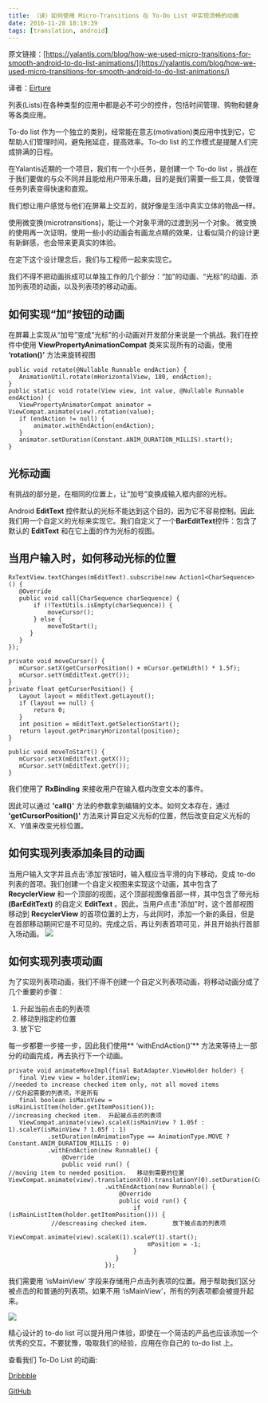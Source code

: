 ```yaml
---
title: （译）如何使用 Micro-Transitions 在 To-Do List 中实现流畅的动画
date: 2016-11-28 18:19:39
tags: [translation, android]
---
```


原文链接：[https://yalantis.com/blog/how-we-used-micro-transitions-for-smooth-android-to-do-list-animations/](https://yalantis.com/blog/how-we-used-micro-transitions-for-smooth-android-to-do-list-animations/)

译者：[Eirture](https://eirture.github.io)

列表(Lists)在各种类型的应用中都是必不可少的控件，包括时间管理、购物和健身等各类应用。

To-do list 作为一个独立的类别，经常能在意志(motivation)类应用中找到它，它帮助人们管理时间，避免拖延症，提高效率。To-do list 的工作模式是提醒人们完成排满的日程。

在Yalantis近期的一个项目，我们有一个小任务，是创建一个 To-do list ，挑战在于我们要做的与众不同并且能给用户带来乐趣，目的是我们需要一些工具，使管理任务列表变得快速和直观。

我们想让用户感觉与他们在屏幕上交互的，就好像是生活中真实立体的物品一样。

使用微变换(microtransitions)，能让一个对象平滑的过渡到另一个对象。
微变换的使用再一次证明，使用一些小的动画会有画龙点睛的效果，让看似简介的设计更有新鲜感，也会带来更真实的体验。

在定下这个设计理念后，我们与工程师一起来实现它。

我们不得不把动画拆成可以单独工作的几个部分：“加”的动画、“光标”的动画、添加列表项的动画，以及列表项的移动动画。

## 如何实现“加”按钮的动画

在屏幕上实现从“加号”变成“光标”的小动画对开发部分来说是一个挑战。我们在控件中使用 **ViewPropertyAnimationCompat** 类来实现所有的动画，使用 **‘rotation()’** 方法来旋转视图
```
public void rotate(@Nullable Runnable endAction) {
   AnimationUtil.rotate(mHorizontalView, 180, endAction);
}
public static void rotate(View view, int value, @Nullable Runnable endAction) {
   ViewPropertyAnimatorCompat animator = ViewCompat.animate(view).rotation(value);
   if (endAction != null) {
       animator.withEndAction(endAction);
   }
   animator.setDuration(Constant.ANIM_DURATION_MILLIS).start();
}
```

## 光标动画

有挑战的部分是，在相同的位置上，让“加号”变换成输入框内部的光标。

Android **EditText** 控件默认的光标不能达到这个目的，因为它不容易控制。因此我们用一个自定义的光标来实现它。我们自定义了一个**BarEditText**控件：包含了默认的 **EditText** 和在它上面的作为光标的视图。

## 当用户输入时，如何移动光标的位置

```
RxTextView.textChanges(mEditText).subscribe(new Action1<CharSequence>() {
   @Override
   public void call(CharSequence charSequence) {
       if (!TextUtils.isEmpty(charSequence)) {
           moveCursor();
       } else {
           moveToStart();
      }
   }
});

private void moveCursor() {
   mCursor.setX(getCursorPosition() + mCursor.getWidth() * 1.5f);
   mCursor.setY(mEditText.getY());
}
private float getCursorPosition() {
   Layout layout = mEditText.getLayout();
   if (layout == null) {
       return 0;
   }
   int position = mEditText.getSelectionStart();
   return layout.getPrimaryHorizontal(position);
}

public void moveToStart() {
   mCursor.setX(mEditText.getX());
   mCursor.setY(mEditText.getY());
}
```

我们使用了 **RxBinding** 来接收用户在输入框内改变文本的事件。

因此可以通过 **'call()'** 方法的参数拿到编辑的文本。如何文本存在，通过 **'getCursorPosition()'** 方法来计算自定义光标的位置，然后改变自定义光标的X、Y值来改变光标位置。

## 如何实现列表添加条目的动画

当用户输入文字并且点击‘添加’按钮时，输入框应当平滑的向下移动，变成 to-do 列表的首项。我们创建一个自定义视图来实现这个动画，其中包含了 **RecyclerView** 和一个顶部的视图，这个顶部视图像首部一样，其中包含了带光标 **(BarEditText)** 的自定义 **EditText** 。因此，当用户点击"添加"时，这个首部视图移动到 **RecyclerView** 的首项位置的上方，与此同时，添加一个新的条目，但是在首部移动期间它是不可见的。完成之后，再让列表首项可见，并且开始执行首部入场动画。
![](https://yalantis-com-dev-06-09.s3.amazonaws.com/uploads/ckeditor/pictures/2150/content_to-do-list-shot_cutted_v1.gif)

## 如何实现列表项动画

为了实现列表项动画，我们不得不创建一个自定义列表项动画，将移动动画分成了几个重要的步骤：
  1. 升起当前点击的列表项
  2. 移动到指定的位置
  3. 放下它

每一步都要一步接一步，因此我们使用** ‘withEndAction()’** 方法来等待上一部分的动画完成，再去执行下一个动画。

```
private void animateMoveImpl(final BatAdapter.ViewHolder holder) {
   final View view = holder.itemView;
//needed to increase checked item only, not all moved items
//仅升起需要的列表项，不是所有
   final boolean isMainView = isMainListItem(holder.getItemPosition());
//increasing checked item.  升起被点击的列表项
   ViewCompat.animate(view).scaleX(isMainView ? 1.05f : 1).scaleY(isMainView ? 1.05f : 1)
           .setDuration(mAnimationType == AnimationType.MOVE ? Constant.ANIM_DURATION_MILLIS : 0)
           .withEndAction(new Runnable() {
               @Override
               public void run() {                  
//moving item to needed position.   移动到需要的位置
ViewCompat.animate(view).translationX(0).translationY(0).setDuration(Constant.ANIM_DURATION_MILLIS)
                           .withEndAction(new Runnable() {
                               @Override
                               public void run() {
                                   if (isMainListItem(holder.getItemPosition())) {
			//descreasing checked item.       放下被点击的列表项
                                       ViewCompat.animate(view).scaleX(1).scaleY(1).start();
                                       mPosition = -1;
                                   }
                              }
                           });
```

我们需要用 ‘isMainView’ 字段来存储用户点击列表项的位置。用于帮助我们区分被点击的和普通的列表项。如果不用 ‘isMainView’，所有的列表项都会被提升起来。

![](https://yalantis-com-dev-06-09.s3.amazonaws.com/uploads/ckeditor/pictures/2152/content_shot_to-do_dribbble.gif)

精心设计的 to-do list 可以提升用户体验，即使在一个简洁的产品也应该添加一个优秀的交互。不要犹豫，吸取我们的经验，应用在你自己的 to-do list 上。



查看我们 To-Do List 的动画:

[Dribbble](https://dribbble.com/shots/2589690-Be-amazing-today)

[GitHub](https://github.com/Yalantis/ToDoList)
